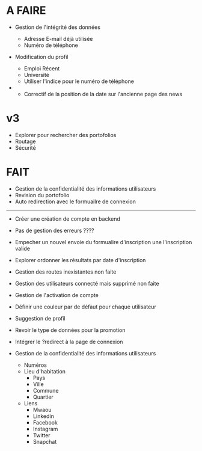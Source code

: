 # A FAIRE

- Gestion de l'intégrité des données
  - Adresse E-mail déjà utilisée
  - Numéro de téléphone


- Modification du profil
  - Emploi Récent
  - Université
  - Utiliser l'indice pour le numéro de téléphone

-
  - Correctif de la position de la date sur l'ancienne page des news

# v3
- Explorer pour rechercher des portofolios
- Routage
- Sécurité

# FAIT
- Gestion de la confidentialité des informations utilisateurs
- Revision du portofolio
- Auto redirection avec le formuailre de connexion
---
- Créer une création de compte en backend
- Pas de gestion des erreurs ????
- Empecher un nouvel envoie du formualire d'inscription une l'inscription valide
- Explorer ordonner les résultats par date d'inscription
- Gestion des routes inexistantes non faite
- Gestion des utilisateurs connecté mais supprimé non faite
- Gestion de l'activation de compte
- Définir une couleur par de défaut pour chaque utilisateur
- Suggestion de profil
- Revoir le type de données pour la promotion
- Intégrer le ?redirect à la page de connexion

- Gestion de la confidentialité des informations utilisateurs
  - Numéros
  - Lieu d'habitation
    - Pays
    - Ville
    - Commune
    - Quartier
  - Liens
    - Mwaou
    - Linkedin
    - Facebook
    - Instagram
    - Twitter
    - Snapchat
